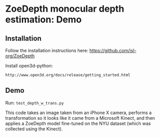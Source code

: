 # ZoeDepth monocular depth estimation: Demo

## Installation

Follow the installation instructions here:
https://github.com/isl-org/ZoeDepth

Install open3d-python:
```
http://www.open3d.org/docs/release/getting_started.html
```

## Demo

Run: ```test_depth_w_trans.py```

This code takes an image taken from an iPhone X camera, performs a transformation so it looks like it came from a Microsoft Kinect, and then applies a ZoeDepth model fine-tuned on the NYU dataset (which was collected using the Kinect). 
















